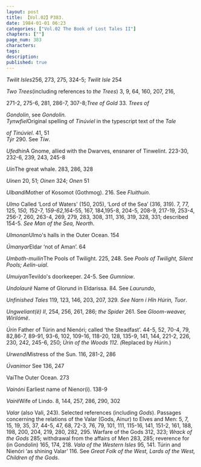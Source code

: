 ```yaml
---
layout: post
title: 【Vol.02】P383.
date: 1984-01-01 06:23
categories: ["Vol.02 The Book of Lost Tales II"]
chapters: [""]
page_num: 383
characters: 
tags: 
description: 
published: true
---
```


<p style="text-indent: 0;">
<I>Twilit Isles</I>256, 273, 275, 324-5; <I>Twilit Isle</I> 254
</p>

<I>Two Trees</I>(including references to <I>the Trees</I>) 3, 9, 64, 160, 207, 216,

271-2, 275-6, 281, 286-7, 307-8;<I>Tree of Gold</I> 33. <I>Trees of</I>

<I>Gondolin</I>, see <I>Gondolin.<BR>Tynwfiel</I>Original spelling of <I>Tinúviel</I> in the typescript text of the <I>Tale</I>

<I>of Tinúviel</I>. 41, 51<BR><I>Týr</I> 290. See <I>Tíw</I>.

<I>Ufedhin</I>A Gnome, allied with the Dwarves, ensnarer of Tinwelint. 223-30, 232-6, 239, 243, 245-8

<I>Uin</I>The great whale. 283, 286, 328

<I>Uinen</I> 20, 51; <I>Oinen</I> 324; <I>Onen</I> 51

<I>Ulbandi</I>Mother of Kosomot (Gothmog). 216. See <I>Fluithuin</I>.

<I>Ulmo</I> Called ‘Lord of Waters' (150, 205), ‘Lord of the Sea’ (316, 319). 7, 77, 125, 1<I>50, 1</I>52-7, 1<I>59-62,16</I>4-55, 167, 184,195-8, 204-5, 208-9, 217-19, 253-4, 256-7, 260, 263-4, 269, 279, 283, 308, 311, 316, 319, 328, 331; described 154-5. <I>See Man of the Sea, Neorth</I>.

<I>Ulmonan</I>Ulmo's halls in the Outer Ocean. 154

<I>Úmanyar</I>Eldar ‘not of Aman’. 64

<I>Umboth-muilin</I>The Pools of Twilight. 225, 248. See <I>Pools of Twilight, Silent Pools; Aelin-uial</I>.

<I>Umuiyan</I>Tevildo's doorkeeper. 24-5. See <I>Gumniow</I>.

<I>Undolaurë</I> Name of Glorund in Eldarissa. 84. See <I>Laurundo</I>,

<I>Unfinished Tales</I> 119, 123, 146, 203, 207, 329. <I>See Narn i Hîn Húrin, Tuor</I>.

<I>Ungweliant(ë) II</I>, 254, 256, 261, 286; <I>the Spider</I> 261. See <I>Gloom-weaver, Wirilómë</I>.

<I>Úrin</I> Father of Túrin and Nienóri; called ‘the Steadfast’. 44-5, 52, 70-4, 79, 82,86-7, 89-91, 93-6, 102, 109-16, 118-20, 128, 135-9, 141, 144, 221-2, 226, 230, 242, 245-6, 250; <I>Úrin of the Woods 112. (</I>Replaced by <I>Húrin.</I>)

<I>Urwendi</I>Mistress of the Sun. 116, 281-2, 286

<I>Úvanimor</I> See 136, 247

VaiThe Outer Ocean. 273

<I>Vainóni</I> Earliest name of Nienor(i). 138-9

<I>Vairë</I>Wife of Lindo. 8, 144, 257, 286, 290, 302

<I>Valar</I> (also Vali, 243). Selected references (including <I>Gods</I>). Passages concerning the relations of the Valar (Gods, Ainur) to Elves and Men: 5, 7, 15, 19, 35, 37, 44-5, 47, 68, 72-3, 76, 79, 101, 111, 115-16, 141, 151-2, 161, 188, 198, 200, 204, 219, 280, 282, 295. Warfare of the Gods 312, 323; <I>Wrack of the Gods</I> 285; withdrawal from the affairs of Men 283, 285; reverence for (in Gondolin) 165, 174, 218. <I>Vala of the Western Isles</I> 95, 141. Túrin and Nienóri ‘as shining Valar’ 116. See <I>Great Folk of the West, Lards of the West, Children of the Gods</I>.

